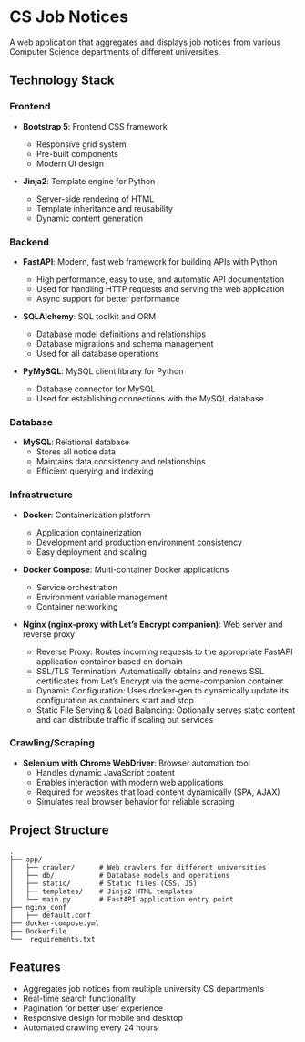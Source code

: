 # CS Job Notices

A web application that aggregates and displays job notices from various Computer Science departments of different universities.

## Technology Stack

### Frontend
- **Bootstrap 5**: Frontend CSS framework
  - Responsive grid system
  - Pre-built components
  - Modern UI design

- **Jinja2**: Template engine for Python
  - Server-side rendering of HTML
  - Template inheritance and reusability
  - Dynamic content generation

### Backend
- **FastAPI**: Modern, fast web framework for building APIs with Python
  - High performance, easy to use, and automatic API documentation
  - Used for handling HTTP requests and serving the web application
  - Async support for better performance

- **SQLAlchemy**: SQL toolkit and ORM
  - Database model definitions and relationships
  - Database migrations and schema management
  - Used for all database operations

- **PyMySQL**: MySQL client library for Python
  - Database connector for MySQL
  - Used for establishing connections with the MySQL database

### Database
- **MySQL**: Relational database
  - Stores all notice data
  - Maintains data consistency and relationships
  - Efficient querying and indexing

### Infrastructure
- **Docker**: Containerization platform
  - Application containerization
  - Development and production environment consistency
  - Easy deployment and scaling

- **Docker Compose**: Multi-container Docker applications
  - Service orchestration
  - Environment variable management
  - Container networking

- **Nginx (nginx-proxy with Let’s Encrypt companion)**: Web server and reverse proxy
  - Reverse Proxy: Routes incoming requests to the appropriate FastAPI application container based on domain
  - SSL/TLS Termination: Automatically obtains and renews SSL certificates from Let’s Encrypt via the acme-companion container
  - Dynamic Configuration: Uses docker-gen to dynamically update its configuration as containers start and stop
  - Static File Serving & Load Balancing: Optionally serves static content and can distribute traffic if scaling out services

### Crawling/Scraping

- **Selenium with Chrome WebDriver**: Browser automation tool
  - Handles dynamic JavaScript content
  - Enables interaction with modern web applications
  - Required for websites that load content dynamically (SPA, AJAX)
  - Simulates real browser behavior for reliable scraping

## Project Structure
```
.
├── app/
│   ├── crawler/      # Web crawlers for different universities
│   ├── db/           # Database models and operations
│   ├── static/       # Static files (CSS, JS)
│   ├── templates/    # Jinja2 HTML templates
│   └── main.py       # FastAPI application entry point
├── nginx_conf
│   ├── default.conf
├── docker-compose.yml
├── Dockerfile
└──  requirements.txt
```

## Features
- Aggregates job notices from multiple university CS departments
- Real-time search functionality
- Pagination for better user experience
- Responsive design for mobile and desktop
- Automated crawling every 24 hours